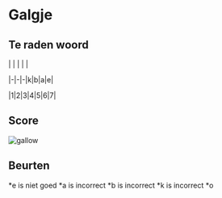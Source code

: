 # Galgje

## Te raden woord

| | | | |

|-|-|-|k|b|a|e|

|1|2|3|4|5|6|7|

## Score
![gallow](./images/5.png)

## Beurten
*e is niet goed
*a is incorrect
*b is incorrect
*k is incorrect
*o
